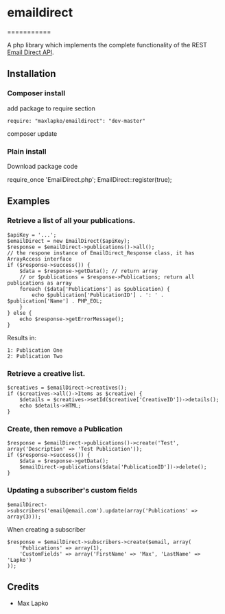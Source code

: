 # emaildirect
===========

A php library which implements the complete functionality of the REST [Email Direct API](https://docs.emaildirect.com).

## Installation

### Composer install
add package to require section
    
    require: "maxlapko/emaildirect": "dev-master"

composer update
    
### Plain install
Download package code

require_once 'EmailDirect.php';
EmailDirect::register(true);

## Examples

### Retrieve a list of all your publications.

    $apiKey = '...';
    $emailDirect = new EmailDirect($apiKey);
    $response = $emailDirect->publications()->all();
    // the respone instance of EmailDirect_Response class, it has ArrayAccess interface
    if ($response->success()) {
        $data = $response->getData(); // return array
        // or $publications = $response->Publications; return all publications as array
        foreach ($data['Publications'] as $publication) {
            echo $publication['PublicationID'] . ': ' . $publication['Name'] . PHP_EOL;
        }
    } else {
        echo $response->getErrorMessage();
    }

Results in:
    
    1: Publication One
    2: Publication Two

### Retrieve a creative list.

    $creatives = $emailDirect->creatives();
    if ($creatives->all()->Items as $creative) {
        $details = $creatives->setId($creative['CreativeID'])->details();
        echo $details->HTML;
    }
    

### Create, then remove a Publication
    
    $response = $emailDirect->publications()->create('Test', array('Description' => 'Test Publication'));
    if ($response->success()) {
        $data = $response->getData();
        $emailDirect->publications($data['PublicationID'])->delete();
    }

### Updating a subscriber's custom fields
    
    $emailDirect->subscribers('email@email.com').update(array('Publications' => array(3)));

When creating a subscriber
    
    $response = $emailDirect->subscribers->create($email, array(
        'Publications' => array(1), 
        'CustomFields' => array('FirstName' => 'Max', 'LastName' => 'Lapko')
    ));


## Credits
- Max Lapko